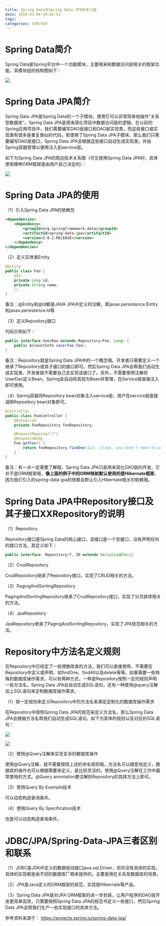```yaml
---
title: Spring Data与Spring Data JPA技术小结
date: 2019-03-04 20:02:51
tags:
categories: SSM/SSH
---
```


# Spring Data简介

Spring Data是Spring平台中一个功能模块，主要用来和数据访问层相关的框架功能。其模块组织结构图如下：

![](/images/java_springdata_1_1.png)

# Spring Data JPA简介

Spring Data JPA是Spring Data的一个子模块，使用它可以非常简单地操作“关系型数据库”。Spring Data JPA是用来简化项目中数据访问层的逻辑。在以前的Spring应用项目中，我们需要编写DAO层接口和DAO层实现类，而这些接口或实现类有很多是重复类似的代码。若使用了Spring Data JPA子模块，那么我们只需要编写DAO层接口，Spring Data JPA会根据这些接口自动生成实现类，并由Spring容器管理以便再注入到service层。

如下为Spring Data JPA的周边技术关系图（可见使用Spring Data JPA时，具体使用哪种ORM框架是由用户自己决定的）：

![](/images/java_springdata_1_2.png)

# Spring Data JPA的使用

（1）引入Spring Data JPA的依赖包

```xml
<dependencies>
    <dependency>
        <groupId>org.springframework.data</groupId>
        <artifactId>spring-data-jpa</artifactId>
        <version>2.0.2.RELEASE</version>
    </dependency>
</dependencies>
```

（2）定义实体类Entity

```java
@Entity
public class Foo {
    @Id
    private Long id;
    private String name;
    // ...
}
```

备注：@Entity和@Id都是JAVA JPA中定义的注解，即javax.persistence.Entity和javax.persistence.Id等

（3）定义Repository接口

代码示例如下：

```java
public interface UserDao extends Repository<Foo, Long> {
    public AccountInfo save(Foo foo);
}
```

备注：Repository就是Spring Data JPA中的一个概念哦。开发者只需要定义一个继承了Repository或其子接口的接口即可。然后Spring Data JPA会帮我们自动生成实现类，开发者就不需要自己去实现该接口了。另外，不需要使用注解将UserDao定义Bean，Spring会自动将其视为Bean并管理，在Service层直接注入即可使用。

（4）Spring容器将Repository bean对象注入service层，用户在service层直接调用Repository bean对象即可。

```java
@Controller
public class FooController {
    @Autowired
    private FooRepository fooRepository;

    @RequestMapping("/")
    @ResponseBody
    Foo getFoo() {
        return fooRepository.findOne(1L); //look, you didn't need to write a DAO!
    }
}
```

备注：有一点一定需要了解哦，Spring Data JPA只是用来简化DAO层的开发，它并不是ORM框架哦，**像上面的例子中的ORM映射默认使用的是Hibernate框架**，因为我们引入的spring-data-jpa的依赖会默认引入Hibernate相关的依赖哦。

# Spring Data JPA中Repository接口及其子接口XXRepository的说明

（1）Repository

Repository接口是Spring Data的核心接口，该接口是一个空接口，没有声明任何的接口方法。其定义如下：

```java
public interface  Repository<T, ID extends Serializable>{}
```

（2）CrudRepository

CrudRepository继承了Repository接口，实现了CRUD相关的方法。

（3）PagingAndSortingRepository

PagingAndSortingRepository继承了CrudRepository接口，实现了分页排序相关的方法。

（4）JpaRepository

JpaRepository继承了PagingAndSortingRepository，实现了JPA规范相关的方法。

# Repository中方法名定义规则

在Repository中已经定了一些增删改查的方法，我们可以直接使用，不需要在Repository中定义或声明，如findOne、findAll以及delete等等。如果需要一些特殊的数据库操作需求，可以有两种方式，一种是Repository按照一定的规则声明一些方法名，Spring Data JPA会自动生成SQL语句，还有一种使用@query注解加上SQL语句来定制数据库操作需求。

（1）按一定规则来定义Repository中的方法名来满足定制化的数据库操作需求

在Repository中按照Spring Data JPA的规范来定义方法名，那么Spring Data JPA会根据方法名帮我们自动生成SQL语句。如下为具体的规则以及对应的SQL语句：

![](/images/java_springdata_1_3.png)

![](/images/java_springdata_1_4.png)

（2）使用@Query注解来实现复杂的数据库操作

使用@Query注解，就不需要按照上述的命名规则哦，方法名可以随意地定义，数据库的操作也可以根据需要来定义，是比较灵活的。使用@Query注解在工作中最常使用的方式。@Query annotation要注解到Repository的具体方法上即可。

（3）使用Query By Example技术

可以动态构造查询条件。

（4）使用Query By Specification技术

也是可以动态构造查询条件。

# JDBC/JPA/Spring-Data-JPA三者区别和联系

（1）JDBC是JDK中定义的数据驱动接口java.sql.Driver，但并没有具体的实现，具体的实现都是由不同的数据库厂商来提供的。主要是用在关系型数据库的场景。

（2）JPA是Java定义的ORM框架的规范，实现是Hibernate等产品。

（3）Spring Data JPA是对JPA ORM框架的进一步封装，让用户程序的DAO层开发更简单高效，只需要按照Spring Data JPA的规范书定义一些接口，然后Spring Data JPA会帮我们生产一些实现接口的具体方法。


参考资料来源于：
https://projects.spring.io/spring-data-jpa/
